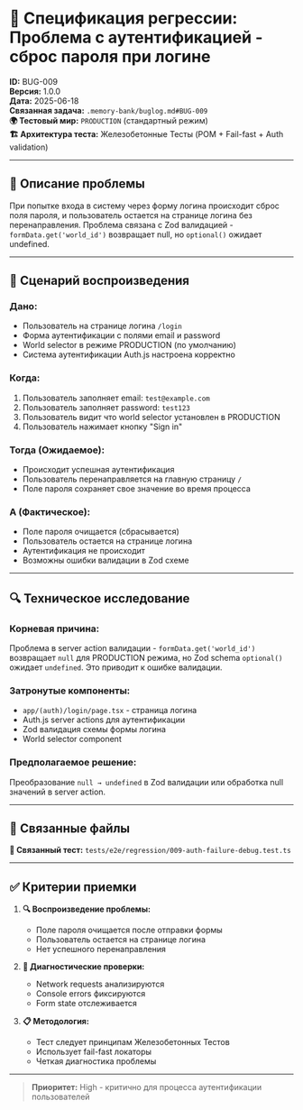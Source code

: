 # 🔄 Спецификация регрессии: Проблема с аутентификацией - сброс пароля при логине

**ID:** BUG-009  
**Версия:** 1.0.0  
**Дата:** 2025-06-18  
**Связанная задача:** `.memory-bank/buglog.md#BUG-009`  
**🌍 Тестовый мир:** `PRODUCTION` (стандартный режим)  
**🏗️ Архитектура теста:** Железобетонные Тесты (POM + Fail-fast + Auth validation)

---

## 📝 Описание проблемы

При попытке входа в систему через форму логина происходит сброс поля пароля, и пользователь остается на странице логина без перенаправления. Проблема связана с Zod валидацией - `formData.get('world_id')` возвращает null, но `optional()` ожидает undefined.

---

## 🎯 Сценарий воспроизведения

### Дано:
- Пользователь на странице логина `/login`
- Форма аутентификации с полями email и password
- World selector в режиме PRODUCTION (по умолчанию)
- Система аутентификации Auth.js настроена корректно

### Когда:
1. Пользователь заполняет email: `test@example.com`
2. Пользователь заполняет password: `test123`
3. Пользователь видит что world selector установлен в PRODUCTION
4. Пользователь нажимает кнопку "Sign in"

### Тогда (Ожидаемое):
- Происходит успешная аутентификация
- Пользователь перенаправляется на главную страницу `/`
- Поле пароля сохраняет свое значение во время процесса

### А (Фактическое):
- Поле пароля очищается (сбрасывается)
- Пользователь остается на странице логина
- Аутентификация не происходит
- Возможны ошибки валидации в Zod схеме

---

## 🔍 Техническое исследование

### Корневая причина:
Проблема в server action валидации - `formData.get('world_id')` возвращает `null` для PRODUCTION режима, но Zod schema `optional()` ожидает `undefined`. Это приводит к ошибке валидации.

### Затронутые компоненты:
- `app/(auth)/login/page.tsx` - страница логина  
- Auth.js server actions для аутентификации
- Zod валидация схемы формы логина
- World selector component

### Предполагаемое решение:
Преобразование `null → undefined` в Zod валидации или обработка null значений в server action.

---

## 🔗 Связанные файлы

**🔗 Связанный тест:** `tests/e2e/regression/009-auth-failure-debug.test.ts`

---

## ✅ Критерии приемки

1. **🔍 Воспроизведение проблемы:**
   - Поле пароля очищается после отправки формы
   - Пользователь остается на странице логина
   - Нет успешного перенаправления

2. **🧪 Диагностические проверки:**
   - Network requests анализируются
   - Console errors фиксируются
   - Form state отслеживается

3. **📋 Методология:**
   - Тест следует принципам Железобетонных Тестов
   - Использует fail-fast локаторы
   - Четкая диагностика проблемы

---

> **Приоритет:** High - критично для процесса аутентификации пользователей